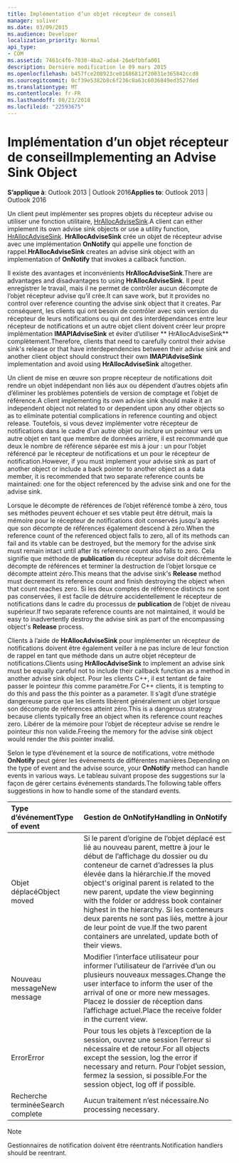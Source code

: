 ```yaml
---
title: Implémentation d’un objet récepteur de conseil
manager: soliver
ms.date: 03/09/2015
ms.audience: Developer
localization_priority: Normal
api_type:
- COM
ms.assetid: 7461c4f6-7030-4ba2-ada4-26ebfbbfa001
description: Dernière modification le 09 mars 2015
ms.openlocfilehash: b457fce208923ce01686812f20031e365842ccd8
ms.sourcegitcommit: 0cf39e5382b8c6f236c8a63c6036849ed3527ded
ms.translationtype: MT
ms.contentlocale: fr-FR
ms.lasthandoff: 08/23/2018
ms.locfileid: "22593675"
---
```

# <a name="implementing-an-advise-sink-object"></a><span data-ttu-id="df7df-103">Implémentation d’un objet récepteur de conseil</span><span class="sxs-lookup"><span data-stu-id="df7df-103">Implementing an Advise Sink Object</span></span>

  
  
<span data-ttu-id="df7df-104">**S’applique à**: Outlook 2013 | Outlook 2016</span><span class="sxs-lookup"><span data-stu-id="df7df-104">**Applies to**: Outlook 2013 | Outlook 2016</span></span> 
  
<span data-ttu-id="df7df-105">Un client peut implémenter ses propres objets du récepteur advise ou utiliser une fonction utilitaire, [HrAllocAdviseSink](hrallocadvisesink.md).</span><span class="sxs-lookup"><span data-stu-id="df7df-105">A client can either implement its own advise sink objects or use a utility function, [HrAllocAdviseSink](hrallocadvisesink.md).</span></span> <span data-ttu-id="df7df-106">**HrAllocAdviseSink** crée un objet de récepteur advise avec une implémentation **OnNotify** qui appelle une fonction de rappel.</span><span class="sxs-lookup"><span data-stu-id="df7df-106">**HrAllocAdviseSink** creates an advise sink object with an implementation of **OnNotify** that invokes a callback function.</span></span> 
  
<span data-ttu-id="df7df-107">Il existe des avantages et inconvénients **HrAllocAdviseSink**.</span><span class="sxs-lookup"><span data-stu-id="df7df-107">There are advantages and disadvantages to using **HrAllocAdviseSink**.</span></span> <span data-ttu-id="df7df-108">Il peut enregistrer le travail, mais il ne permet de contrôler aucun décompte de l’objet récepteur advise qu’il crée.</span><span class="sxs-lookup"><span data-stu-id="df7df-108">It can save work, but it provides no control over reference counting the advise sink object that it creates.</span></span> <span data-ttu-id="df7df-109">Par conséquent, les clients qui ont besoin de contrôler avec soin version du récepteur de leurs notifications ou qui ont des interdépendances entre leur récepteur de notifications et un autre objet client doivent créer leur propre implémentation **IMAPIAdviseSink** et éviter d’utiliser ** HrAllocAdviseSink** complètement.</span><span class="sxs-lookup"><span data-stu-id="df7df-109">Therefore, clients that need to carefully control their advise sink's release or that have interdependencies between their advise sink and another client object should construct their own **IMAPIAdviseSink** implementation and avoid using **HrAllocAdviseSink** altogether.</span></span> 
  
<span data-ttu-id="df7df-110">Un client de mise en œuvre son propre récepteur de notifications doit rendre un objet indépendant non liés aux ou dépendent d’autres objets afin d’éliminer les problèmes potentiels de version de comptage et l’objet de référence.</span><span class="sxs-lookup"><span data-stu-id="df7df-110">A client implementing its own advise sink should make it an independent object not related to or dependent upon any other objects so as to eliminate potential complications in reference counting and object release.</span></span> <span data-ttu-id="df7df-111">Toutefois, si vous devez implémenter votre récepteur de notifications dans le cadre d’un autre objet ou inclure un pointeur vers un autre objet en tant que membre de données arrière, il est recommandé que deux le nombre de référence séparée est mis à jour : un pour l’objet référencé par le récepteur de notifications et un pour le récepteur de notification.</span><span class="sxs-lookup"><span data-stu-id="df7df-111">However, if you must implement your advise sink as part of another object or include a back pointer to another object as a data member, it is recommended that two separate reference counts be maintained: one for the object referenced by the advise sink and one for the advise sink.</span></span> 
  
<span data-ttu-id="df7df-112">Lorsque le décompte de références de l’objet référencé tombe à zéro, tous ses méthodes peuvent échouer et ses vtable peut être détruit, mais la mémoire pour le récepteur de notifications doit conservés jusqu'à après que son décompte de références également descend à zéro.</span><span class="sxs-lookup"><span data-stu-id="df7df-112">When the reference count of the referenced object falls to zero, all of its methods can fail and its vtable can be destroyed, but the memory for the advise sink must remain intact until after its reference count also falls to zero.</span></span> <span data-ttu-id="df7df-113">Cela signifie que méthode de **publication** du récepteur advise doit décrémente le décompte de références et terminer la destruction de l’objet lorsque ce décompte atteint zéro.</span><span class="sxs-lookup"><span data-stu-id="df7df-113">This means that the advise sink's **Release** method must decrement its reference count and finish destroying the object when that count reaches zero.</span></span> <span data-ttu-id="df7df-114">Si les deux comptes de référence distincts ne sont pas conservées, il est facile de détruire accidentellement le récepteur de notifications dans le cadre du processus de **publication** de l’objet de niveau supérieur.</span><span class="sxs-lookup"><span data-stu-id="df7df-114">If two separate reference counts are not maintained, it would be easy to inadvertently destroy the advise sink as part of the encompassing object's **Release** process.</span></span> 
  
<span data-ttu-id="df7df-115">Clients à l’aide de **HrAllocAdviseSink** pour implémenter un récepteur de notifications doivent être également veiller à ne pas inclure de leur fonction de rappel en tant que méthode dans un autre objet récepteur de notifications.</span><span class="sxs-lookup"><span data-stu-id="df7df-115">Clients using **HrAllocAdviseSink** to implement an advise sink must be equally careful not to include their callback function as a method in another advise sink object.</span></span> <span data-ttu-id="df7df-116">Pour les clients C++, il est tentant de faire passer le pointeur _this_ comme paramètre.</span><span class="sxs-lookup"><span data-stu-id="df7df-116">For C++ clients, it is tempting to do this and pass the  _this_ pointer as a parameter.</span></span> <span data-ttu-id="df7df-117">Il s’agit d’une stratégie dangereuse parce que les clients libèrent généralement un objet lorsque son décompte de références atteint zéro.</span><span class="sxs-lookup"><span data-stu-id="df7df-117">This is a dangerous strategy because clients typically free an object when its reference count reaches zero.</span></span> <span data-ttu-id="df7df-118">Libérer de la mémoire pour l’objet de récepteur advise se rendre le pointeur _this_ non valide.</span><span class="sxs-lookup"><span data-stu-id="df7df-118">Freeing the memory for the advise sink object would render the  _this_ pointer invalid.</span></span> 
  
<span data-ttu-id="df7df-119">Selon le type d’événement et la source de notifications, votre méthode **OnNotify** peut gérer les événements de différentes manières.</span><span class="sxs-lookup"><span data-stu-id="df7df-119">Depending on the type of event and the advise source, your **OnNotify** method can handle events in various ways.</span></span> <span data-ttu-id="df7df-120">Le tableau suivant propose des suggestions sur la façon de gérer certains événements standards.</span><span class="sxs-lookup"><span data-stu-id="df7df-120">The following table offers suggestions in how to handle some of the standard events.</span></span> 
  
|<span data-ttu-id="df7df-121">**Type d’événement**</span><span class="sxs-lookup"><span data-stu-id="df7df-121">**Type of event**</span></span>|<span data-ttu-id="df7df-122">**Gestion de OnNotify**</span><span class="sxs-lookup"><span data-stu-id="df7df-122">**Handling in OnNotify**</span></span>|
|:-----|:-----|
|<span data-ttu-id="df7df-123">Objet déplacé</span><span class="sxs-lookup"><span data-stu-id="df7df-123">Object moved</span></span>  <br/> |<span data-ttu-id="df7df-124">Si le parent d’origine de l’objet déplacé est lié au nouveau parent, mettre à jour le début de l’affichage du dossier ou du conteneur de carnet d’adresses la plus élevée dans la hiérarchie.</span><span class="sxs-lookup"><span data-stu-id="df7df-124">If the moved object's original parent is related to the new parent, update the view beginning with the folder or address book container highest in the hierarchy.</span></span> <span data-ttu-id="df7df-125">Si les conteneurs deux parents ne sont pas liés, mettre à jour de leur point de vue.</span><span class="sxs-lookup"><span data-stu-id="df7df-125">If the two parent containers are unrelated, update both of their views.</span></span>  <br/> |
|<span data-ttu-id="df7df-126">Nouveau message</span><span class="sxs-lookup"><span data-stu-id="df7df-126">New message</span></span>  <br/> |<span data-ttu-id="df7df-127">Modifier l’interface utilisateur pour informer l’utilisateur de l’arrivée d’un ou plusieurs nouveaux messages.</span><span class="sxs-lookup"><span data-stu-id="df7df-127">Change the user interface to inform the user of the arrival of one or more new messages.</span></span> <span data-ttu-id="df7df-128">Placez le dossier de réception dans l’affichage actuel.</span><span class="sxs-lookup"><span data-stu-id="df7df-128">Place the receive folder in the current view.</span></span>  <br/> |
|<span data-ttu-id="df7df-129">Error</span><span class="sxs-lookup"><span data-stu-id="df7df-129">Error</span></span>  <br/> |<span data-ttu-id="df7df-130">Pour tous les objets à l’exception de la session, ouvrez une session l’erreur si nécessaire et de retour.</span><span class="sxs-lookup"><span data-stu-id="df7df-130">For all objects except the session, log the error if necessary and return.</span></span> <span data-ttu-id="df7df-131">Pour l’objet session, fermez la session, si possible.</span><span class="sxs-lookup"><span data-stu-id="df7df-131">For the session object, log off if possible.</span></span>  <br/> |
|<span data-ttu-id="df7df-132">Recherche terminée</span><span class="sxs-lookup"><span data-stu-id="df7df-132">Search complete</span></span>  <br/> |<span data-ttu-id="df7df-133">Aucun traitement n’est nécessaire.</span><span class="sxs-lookup"><span data-stu-id="df7df-133">No processing necessary.</span></span>  <br/> |
   
> [!NOTE]
> <span data-ttu-id="df7df-134">Gestionnaires de notification doivent être réentrants.</span><span class="sxs-lookup"><span data-stu-id="df7df-134">Notification handlers should be reentrant.</span></span> 
  

